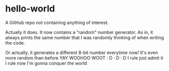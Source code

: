 hello-world
===========

A GitHub repo not containing anything of interest.

Actually it does. It now contains a "random" number generator. As in, it always prints the same number that I was randomly thinking of when writing the code.

Or actually, it generates a different 8-bit number everytime now! It's 
even more random than before YAY WOOHOO WOOT  : D  : D  : D  I rule just 
admit it I rule now I'm gonna conquer the world
